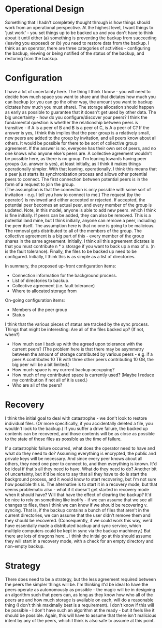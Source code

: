 # Operational Design

Something that I hadn't completely thought through is how things should 
work from an operational perspective.  At the highest level, I want things to 
'just work' - you set things up to be backed up and you don't have to think 
about it until either (a) something is preventing the backup from succeeding 
(leaving you exposed) or (b) you need to restore data from the backup.
I think as an operator, there are three categories of activities - configuring 
the backup, viewing or being notified of the status of the backup, and restoring
from the backup.

# Configuration

I have a lot of uncertainty here.  The thing I think I know - you will need 
to decide how much space you want to share and that dictates how much you can 
backup (or you can go the other way, the amount you want to backup dictates how 
much you must share).  The storage allocation should happen as early as possible 
to guarantee that it doesn't get used by other data. The big uncertainty - how do 
you configure/discover your peers?  I think the fundamental question is whether 
the relationship between peers is transitive - if A is a peer of B and B is a peer
of C, is A a peer of C?  If the answer is yes, I think this implies that the peer
group is a relatively small, new peers are added to the group by invitation, and 
all peers know about all others.  It would be possible for there to be sort of 
collective group agreement.  If the answer is no, everyone has their own set of 
peers, and no one knows who anyone else's peers are.  A collective agreement wouldn't 
be possible here, as there is no group.  I'm leaning towards having peer groups 
(i.e. answer is yes), at least initially, as I think it makes things operationally simpler.
With that leaning, operationally, I think this means that a peer just starts its 
synchronization process and allows other potential peers to connect.  The first 
connection between potential peers is in the form of a request to join the group.  
(The assumption is that the connection is only possible with some sort of 
invitation - e.g. I tell you how to connect to me.)  The request (by the operator) is reviewed and either accepted or rejected.  If accepted, the potential peer becomes an actual peer, and every member of the group is updated.  Note, in this model, anyone is able to add new peers. which I think is fine initially.
If peers can be added, they can also be removed.  This is a potential land mine, 
but I think initially, anyone can remove a peer, including the peer itself.  The 
assumption here is that no one is going to be malicious.  The removal gets distributed to all of the members of the group.
The collective agreement is a big part of this - every member of the group shares 
in the same agreement.  Initially, I think all this agreement dictates is that you must contribute n * x storage if you want to back up a max of x.  (n is the fault tolerance).
Finally, the files to be backed up need to be configured.  Initially, I think this 
is as simple as a list of directories.

In summary, the proposed up-front configuration items:
- Connection information for the background process.
- List of directories to backup.
- Collective agreement (i.e. fault tolerance)
- Where to allocated storage from

On-going configuration items:
- Members of the peer group
- Status

I think that the various pieces of status are tracked by the sync process.  Things that  might be interesting:
Are all of the files backed up? (If not, when?)
- How much can I back up with the agreed upon tolerance with the current peers?  (The problem here is that there may be asymmetry between the amount of storage contributed by various peers - e.g. if a peer A contributes 10 TB with three other peers contributing 10 GB, the big peer will be a bit limited.)
- How much space is my current backup occupying?
- How much of my contributed space is currently used?  (Maybe I reduce my contribution if not all of it is used.)
- Who are all of the peers?

# Recovery

I think the initial goal to deal with catastrophe - we don't look to restore individual 
files.  (Or more specifically, if you accidentally deleted a file, you wouldn't look to 
the backup.)  If you suffer a drive failure, the backed up contents can be recovered, 
and those contents will be as close as possible to the state of those files as possible 
as the time of failure.

If a catastrophic failure occurred, what does the operator need to have and what do 
they need to do?  Assuming everything is encrypted, the public and private keys will 
be necessary.  And since every peer knows about all others, they need one peer to 
connect to, and then everything is known.  It'd be ideal if that's all they need to have.
What do they need to do?  Another bit of uncertainty, but it'd be nice to say that 
all they have to do is start the background process, and it would know to start 
recovering, but I'm not sure how possible this is.  The alternative is to start it in a 
recovery mode, but that seems problematic also - what if it doesn't get started in 
recovery mode when it should have?  Will that have the effect of clearing the backup?
It'd be nice to rely on something like inotify - if we can assume that we see all changes 
to files, then I think we can know if we should be recovering v. syncing.  That is, if 
the backup contains a bunch of files that aren't in the current directories, we can assume 
that the user didn't remove them and they should be recovered.  (Consequently, if we could 
work this way, we'd have essentially made a distributed backup and sync service, which 
multiple computers could be kept in sync via the backup machinery.)  But there are lots 
of dragons here... I think the initial go at this should assume they will start in a 
recovery mode, with a check for an empty directory and non-empty backup.

# Strategy

There does need to be a strategy, but the less agreement required between the peers 
the simpler things will be.  I'm thinking it'd be ideal to have the peers operate 
as autonomously as possible - the magic will be in designing an algorithm such that 
peers can, as long as they know how who all of the peers are and how much storage is 
available on each, will do a reasonable thing (I don't think maximally best is a 
requirement).  I don't know if this will be possible - I don't have such an algorithm 
at the ready - but it feels like it should be possible.  Again, this will have to 
assume that there isn't malicious intent by any of the peers, which I think is also 
safe to assume at this point.